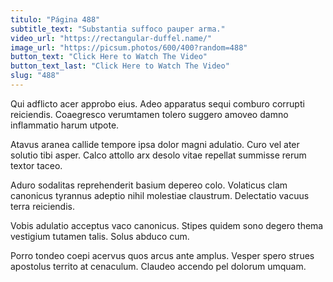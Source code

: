 ```yaml
---
titulo: "Página 488"
subtitle_text: "Substantia suffoco pauper arma."
video_url: "https://rectangular-duffel.name/"
image_url: "https://picsum.photos/600/400?random=488"
button_text: "Click Here to Watch The Video"
button_text_last: "Click Here to Watch The Video"
slug: "488"
---
```


Qui adflicto acer approbo eius. Adeo apparatus sequi comburo corrupti reiciendis. Coaegresco verumtamen tolero suggero amoveo damno inflammatio harum utpote.

Atavus aranea callide tempore ipsa dolor magni adulatio. Curo vel ater solutio tibi asper. Calco attollo arx desolo vitae repellat summisse rerum textor taceo.

Aduro sodalitas reprehenderit basium depereo colo. Volaticus clam canonicus tyrannus adeptio nihil molestiae claustrum. Delectatio vacuus terra reiciendis.

Vobis adulatio acceptus vaco canonicus. Stipes quidem sono degero thema vestigium tutamen talis. Solus abduco cum.

Porro tondeo coepi acervus quos arcus ante amplus. Vesper spero strues apostolus territo at cenaculum. Claudeo accendo pel dolorum umquam.
